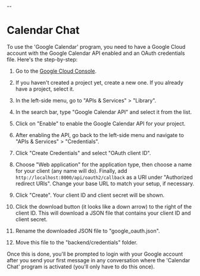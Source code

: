 --
# Calendar Chat

To use the 'Google Calendar' program, you need to have a Google Cloud account with the Google Calendar API enabled and an OAuth credentials file. Here's the step-by-step:

1. Go to the [Google Cloud Console](console.developers.google.com).

2. If you haven't created a project yet, create a new one. If you already have a project, select it.

3. In the left-side menu, go to "APIs & Services" > "Library".

4. In the search bar, type "Google Calendar API" and select it from the list.

5. Click on "Enable" to enable the Google Calendar API for your project.

6. After enabling the API, go back to the left-side menu and navigate to "APIs & Services" > "Credentials".

7. Click "Create Credentials" and select "OAuth client ID".

8. Choose "Web application" for the application type, then choose a name for your client (any name will do). Finally, add `http://localhost:8000/api/oauth2/callback` as a URI under "Authorized redirect URIs". Change your base URL to match your setup, if necessary.

9.  Click "Create". Your client ID and client secret will be shown.

10. Click the download button (it looks like a down arrow) to the right of the client ID. This will download a JSON file that contains your client ID and client secret.

11. Rename the downloaded JSON file to "google_oauth.json".

12. Move this file to the "backend/credentials" folder.

Once this is done, you'll be prompted to login with your Google account after you send your first message in any conversation where the 'Calendar Chat' program is activated (you'll only have to do this once).